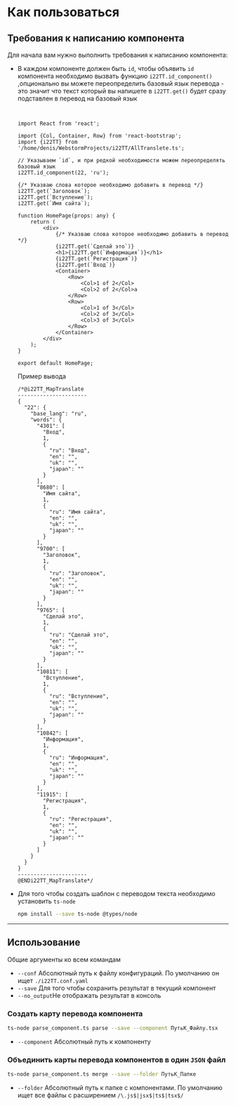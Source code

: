 # Как пользоваться

## Требования к написанию компонента

Для начала вам нужно выполнить требования к написанию компонента:

- В каждом компоненте должен быть `id`, чтобы объявить `id` компонента необходимо вызвать функцию `i22TT.id_component()`
  ,опционально вы можете переопределить базовый язык перевода - это значит что текст который вы напишете в `i22TT.get()`
  будет сразу подставлен в перевод на базовый язык

  ```tsx


  import React from 'react';
  
  import {Col, Container, Row} from 'react-bootstrap';
  import {i22TT} from '/home/denis/WebstormProjects/i22TT/AllTranslete.ts';
  
  // Указываем `id`, и при редкой необходимости можем переопределять базовый язык
  i22TT.id_component(22, 'ru');
  
  {/* Указваю слова которое необходимо добавить в перевод */}
  i22TT.get(`Заголовок`);
  i22TT.get(`Вступление`);
  i22TT.get(`Имя сайта`);
  
  function HomePage(props: any) {
      return (
          <div>
              {/* Указваю слова которое необходимо добавить в перевод */}
              {i22TT.get(`Сделай это`)}
              <h1>{i22TT.get(`Информация`)}</h1>
              {i22TT.get(`Регистрация`)}
              {i22TT.get(`Вход`)}
              <Container>
                  <Row>
                      <Col>1 of 2</Col>
                      <Col>2 of 2</Col>a
                  </Row>
                  <Row>
                      <Col>1 of 3</Col>
                      <Col>2 of 3</Col>
                      <Col>3 of 3</Col>
                  </Row>
              </Container>
          </div>
      );
  }
  
  export default HomePage;
  ```
  Пример вывода
  ```tsx  
  /*@i22TT_MapTranslate
  ----------------------
  {
    "22": {
      "base_lang": "ru",
      "words": {
        "4301": [
          "Вход",
          1,
          {
            "ru": "Вход",
            "en": "",
            "uk": "",
            "japan": ""
          }
        ],
        "8680": [
          "Имя сайта",
          1,
          {
            "ru": "Имя сайта",
            "en": "",
            "uk": "",
            "japan": ""
          }
        ],
        "9700": [
          "Заголовок",
          1,
          {
            "ru": "Заголовок",
            "en": "",
            "uk": "",
            "japan": ""
          }
        ],
        "9765": [
          "Сделай это",
          1,
          {
            "ru": "Сделай это",
            "en": "",
            "uk": "",
            "japan": ""
          }
        ],
        "10811": [
          "Вступление",
          1,
          {
            "ru": "Вступление",
            "en": "",
            "uk": "",
            "japan": ""
          }
        ],
        "10842": [
          "Информация",
          1,
          {
            "ru": "Информация",
            "en": "",
            "uk": "",
            "japan": ""
          }
        ],
        "11915": [
          "Регистрация",
          1,
          {
            "ru": "Регистрация",
            "en": "",
            "uk": "",
            "japan": ""
          }
        ]
      }
    }
  }
  ----------------------
  @ENDi22TT_MapTranslate*/

  ```

- Для того чтобы создать шаблон с переводом текста необходимо установить `ts-node`

  ```bash
  npm install --save ts-node @types/node
  ```

---

## Использование

Общие аргументы ко всем командам

- `--conf` Абсолютный путь к файлу конфигураций. По умолчанию он ищет `./i22TT.conf.yaml`
- `--save` Для того чтобы сохранить результат в текущий компонент
- `--no_output`Не отображать результат в консоль

### Создать карту перевода компонента

```bash
ts-node parse_component.ts parse --save --component ПутьК_Файлу.tsx 
```

- `--component` Абсолютный путь к компоненту

### Объединить карты перевода компонентов в один `JSON` файл

```bash
ts-node parse_component.ts merge --save --folder ПутьК_Папке
```

- `--folder` Абсолютный путь к папке с компонентами. По умолчанию ищет все файлы с расширением  `/\.js$|jsx$|ts$|tsx$/`
